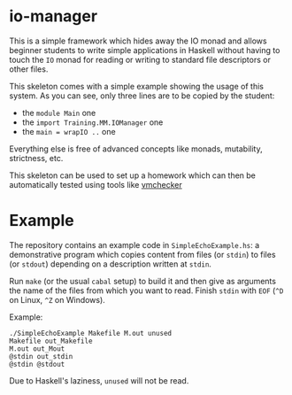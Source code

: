 io-manager
==========

This is a simple framework which hides away the IO monad and allows beginner
students to write simple applications in Haskell without having to touch the
`IO` monad for reading or writing to standard file descriptors or other files.

This skeleton comes with a simple example showing the usage of this system. As
you can see, only three lines are to be copied by the student:

* the `module Main` one
* the `import Training.MM.IOManager` one
* the `main = wrapIO ..` one

Everything else is free of advanced concepts like monads, mutability,
strictness, etc.

This skeleton can be used to set up a homework which can then be automatically
tested using tools like [vmchecker][vmchecker]

Example
=======

The repository contains an example code in `SimpleEchoExample.hs`: a
demonstrative program which copies content from files (or `stdin`) to files
(or `stdout`) depending on a description written at `stdin`.

Run `make` (or the usual `cabal` setup) to build it and then give as arguments
the name of the files from which you want to read. Finish `stdin` with `EOF`
(`^D` on Linux, `^Z` on Windows).

Example:

    ./SimpleEchoExample Makefile M.out unused
    Makefile out_Makefile
    M.out out_Mout
    @stdin out_stdin
    @stdin @stdout

Due to Haskell's laziness, `unused` will not be read.

[vmchecker]: https://github.com/vmchecker/vmchecker "vmchecker"
